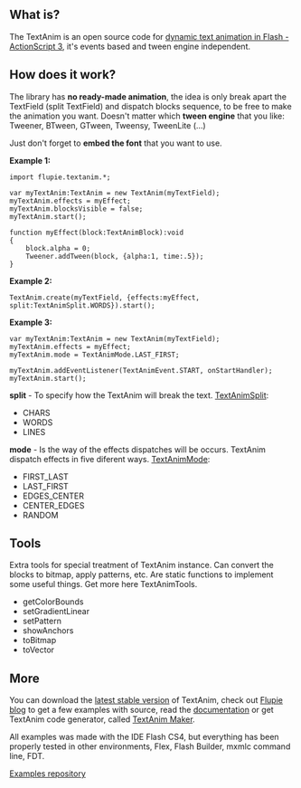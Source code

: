 ## What is? ##
The TextAnim is an open source code for [dynamic text animation in Flash - ActionScript 3](http://flupie.net/textanim/maker/), it's events based and tween engine independent.

## How does it work? ##
The library has **no ready-made animation**, the idea is only break apart the TextField (split TextField) and dispatch blocks sequence, to be free to make the animation you want. Doesn't matter which **tween engine** that you like: Tweener, BTween, GTween, Tweensy, TweenLite (...)

Just don't forget to **embed the font** that you want to use.

**Example 1:**
```
import flupie.textanim.*;

var myTextAnim:TextAnim = new TextAnim(myTextField);
myTextAnim.effects = myEffect;
myTextAnim.blocksVisible = false;
myTextAnim.start();

function myEffect(block:TextAnimBlock):void
{
    block.alpha = 0;
    Tweener.addTween(block, {alpha:1, time:.5});
}
```

**Example 2:**
```
TextAnim.create(myTextField, {effects:myEffect, split:TextAnimSplit.WORDS}).start();
```

**Example 3:**
```
var myTextAnim:TextAnim = new TextAnim(myTextField);
myTextAnim.effects = myEffect;
myTextAnim.mode = TextAnimMode.LAST_FIRST;

myTextAnim.addEventListener(TextAnimEvent.START, onStartHandler);
myTextAnim.start();
```

**split** - To specify how the TextAnim will break the text. [TextAnimSplit](http://flupie.net/textanim/docs/flupie/textanim/TextAnimSplit.html):
  * CHARS
  * WORDS
  * LINES

**mode** - Is the way of the effects dispatches will be occurs. TextAnim dispatch effects in five diferent ways. [TextAnimMode](http://flupie.net/textanim/docs/flupie/textanim/TextAnimMode.html):
  * FIRST\_LAST
  * LAST\_FIRST
  * EDGES\_CENTER
  * CENTER\_EDGES
  * RANDOM

## Tools ##
Extra tools for special treatment of TextAnim instance. Can convert the blocks to bitmap, apply patterns, etc. Are static functions to implement some useful things. Get more here TextAnimTools.

  * getColorBounds
  * setGradientLinear
  * setPattern
  * showAnchors
  * toBitmap
  * toVector

## More ##

You can download the [latest stable version](http://code.google.com/p/textanim/downloads/list) of TextAnim, check out [Flupie blog](http://flupie.net/blog/) to get a few examples with source, read the [documentation](http://flupie.net/textanim/docs/) or get TextAnim code generator, called [TextAnim Maker](http://flupie.net/textanim/maker/).

All examples was made with the IDE Flash CS4, but everything has been properly tested in other environments, Flex, Flash Builder, mxmlc command line, FDT.

[Examples repository](http://textanim.googlecode.com/svn/trunk/example/)